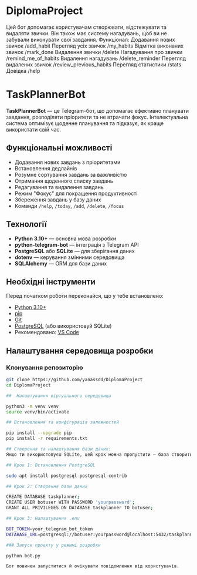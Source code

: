 # DiplomaProject
 Цей бот допомагає користувачам створювати, відстежувати та видаляти звички. Він також має систему нагадувань, щоб ви не забували виконувати свої завдання.
 Функціонал:
 Додавання нових звичок /add_habit
 Перегляд усіх звичок /my_habits
 Відмітка виконаних звичок /mark_done
 Видалення звички /delete
 Нагадування про звички /remind_me_of_habits
 Видалення нагадувань /delete_reminder
 Перегляд видалених звичок /review_previous_habits
 Перегляд статистики /stats
 Довідка /help
 # TaskPlannerBot
 
 **TaskPlannerBot** — це Telegram-бот, що допомагає ефективно планувати завдання, розподіляти пріоритети та не втрачати фокус. Інтелектуальна система оптимізує щоденне планування та підказує, як краще використати свій час.
 
 ##  Функціональні можливості
 
 - Додавання нових завдань з пріоритетами
 - Встановлення дедлайнів
 - Розумне сортування завдань за важливістю
 - Отримання щоденного списку завдань
 - Редагування та видалення завдань
 - Режим "Фокус" для покращення продуктивності
 - Збереження завдань у базу даних
 - Команди `/help`, `/today`, `/add`, `/delete`, `/focus`
 
 ##  Технології
 
 - **Python 3.10+** — основна мова розробки
 - **python-telegram-bot** — інтеграція з Telegram API
 - **PostgreSQL** або **SQLite** — для зберігання даних
 - **dotenv** — керування змінними середовища
 - **SQLAlchemy** — ORM для бази даних
 
 ##  Необхідні інструменти
 
 Перед початком роботи переконайся, що у тебе встановлено:
 
 - [Python 3.10+](https://www.python.org/)
 - [pip](https://pip.pypa.io/en/stable/)
 - [Git](https://git-scm.com/)
 - [PostgreSQL](https://www.postgresql.org/) (або використовуй SQLite)
 - Рекомендовано: [VS Code](https://code.visualstudio.com/)
 
 ##  Налаштування середовища розробки
 
 ### Клонування репозиторію
 
 ```bash
 git clone https://github.com/yanassdd/DiplomaProject
 cd DiplomaProject
 
 ##  Налаштування віртуального середовища
 
 python3 -m venv venv
 source venv/bin/activate
 
 ## Встановлення та конфігурація залежностей
 
 pip install --upgrade pip
 pip install -r requirements.txt
 
 ## Створення та налаштування бази даних:
 Якщо ти використовуєш SQLite, цей крок можна пропустити — база створиться автоматично.
 
 ## Крок 1: Встановлення PostgreSQL
 
 sudo apt install postgresql postgresql-contrib
 
 ## Крок 2: Створення бази даних
 
 CREATE DATABASE taskplanner;
 CREATE USER botuser WITH PASSWORD 'yourpassword';
 GRANT ALL PRIVILEGES ON DATABASE taskplanner TO botuser;
 
 ## Крок 3: Налаштування .env
 
 BOT_TOKEN=your_telegram_bot_token
 DATABASE_URL=postgresql://botuser:yourpassword@localhost:5432/taskplanner
 
 ### Запуск проєкту у режимі розробки
 
 python bot.py
 
 Бот повинен запуститися й очікувати повідомлення від користувачів.

 